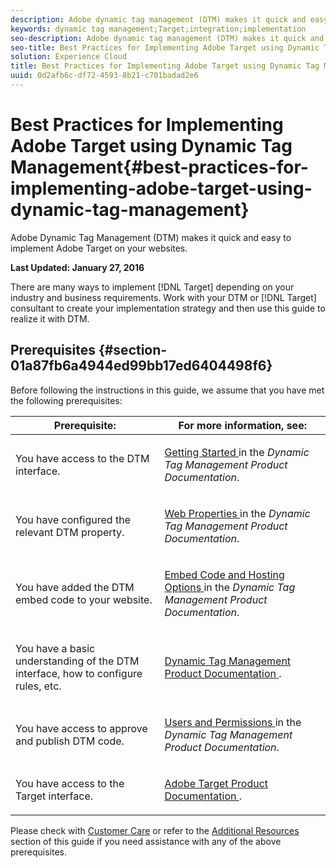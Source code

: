 ```yaml
---
description: Adobe dynamic tag management (DTM) makes it quick and easy to implement Adobe Target on your websites.
keywords: dynamic tag management;Target;integration;implementation
seo-description: Adobe dynamic tag management (DTM) makes it quick and easy to implement Adobe Target on your websites.
seo-title: Best Practices for Implementing Adobe Target using Dynamic Tag Management
solution: Experience Cloud
title: Best Practices for Implementing Adobe Target using Dynamic Tag Management
uuid: 0d2afb6c-df72-4593-8b21-c701badad2e6
---
```


# Best Practices for Implementing Adobe Target using Dynamic Tag Management{#best-practices-for-implementing-adobe-target-using-dynamic-tag-management}

Adobe Dynamic Tag Management (DTM) makes it quick and easy to implement Adobe Target on your websites.

<!--
<p>V1.2: Updated to include new instructions for importing the Adobe Target library, built-in methods for adding global mbox parameters, instructions on how to retrieve Client Code, and some updated screenshots. </p>
<p>V1.1: Updated mbox.js section to use the new synchronous-loading option in the Target Tool (the Page Load rule workaround is no longer needed); updated mbox parameters section with new sub-section for DTM-placed. mboxes; updated product names to “Target” and “Target Classic Workflow;” added QA, Approve, Deploy section. </p>
-->

**Last Updated: January 27, 2016**

There are many ways to implement [!DNL Target] depending on your industry and business requirements. Work with your DTM or [!DNL Target] consultant to create your implementation strategy and then use this guide to realize it with DTM.

## Prerequisites {#section-01a87fb6a4944ed99bb17ed6404498f6}

Before following the instructions in this guide, we assume that you have met the following prerequisites: 

<table id="table_A79BD150A4294DB09AAD73CBA0E5BA06"> 
 <thead> 
  <tr> 
   <th colname="col1" class="entry"> Prerequisite: </th> 
   <th colname="col2" class="entry"> For more information, see: </th> 
  </tr> 
 </thead>
 <tbody> 
  <tr> 
   <td colname="col1"> <p> You have access to the DTM interface. </p> </td> 
   <td colname="col2"> <p> <a href="/help/using/getting-started/get-started.md" format="https" scope="external"> Getting Started </a> in the <i>Dynamic Tag Management Product Documentation</i>. </p> </td> 
  </tr> 
  <tr> 
   <td colname="col1"> <p>You have configured the relevant DTM property. </p> </td> 
   <td colname="col2"> <p> <a href="https://docs.adobe.com/help/en/dtm/using/admin/web-property.html" format="https" scope="external"> Web Properties </a> in the <i>Dynamic Tag Management Product Documentation</i>. </p> </td> 
  </tr> 
  <tr> 
   <td colname="col1"> <p>You have added the DTM embed code to your website. </p> </td> 
   <td colname="col2"> <p> <a href="https://docs.adobe.com/help/en/dtm/using/client-side/deployment.html" format="https" scope="external"> Embed Code and Hosting Options </a> in the <i>Dynamic Tag Management Product Documentation</i>. </p> </td> 
  </tr> 
  <tr> 
   <td colname="col1"> <p>You have a basic understanding of the DTM interface, how to configure rules, etc. </p> </td> 
   <td colname="col2"> <p> <a href="https://docs.adobe.com/content/help/en/dtm/using/dtm-home.html" format="https" scope="external"> Dynamic Tag Management Product Documentation </a>. </p> </td> 
  </tr> 
  <tr> 
   <td colname="col1"> <p>You have access to approve and publish DTM code. </p> </td> 
   <td colname="col2"> <p> <a href="https://docs.adobe.com/help/en/dtm/using/admin/users.html" format="https" scope="external"> Users and Permissions </a> in the <i>Dynamic Tag Management Product Documentation</i>. </p> </td> 
  </tr> 
  <tr> 
   <td colname="col1"> <p>You have access to the <span class="keyword"> Target </span> interface. </p> </td> 
   <td colname="col2"> <a href="https://docs.adobe.com/content/help/en/target/using/target-home.html" format="https" scope="external"> Adobe Target Product Documentation </a>. </td> 
  </tr> 
 </tbody> 
</table>

Please check with [Customer Care](https://helpx.adobe.com/contact/enterprise-support.ec.html) or refer to the [Additional Resources](additional-resources.md#concept-96eadfea07c544709d599d9d138a6bf5) section of this guide if you need assistance with any of the above prerequisites. 
